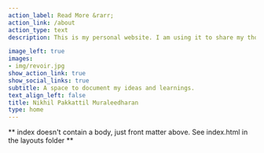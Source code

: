 ```yaml
---
action_label: Read More &rarr;
action_link: /about
action_type: text
description: This is my personal website. I am using it to share my thoughts, experiences, and journeys.In addition to fighting existential crisis, I also spend time learning about public policy, data science, & development. I am currently focussing on public policy and how I can contribute to it using my learnings at United Nations University ([UNU-MERIT](https://www.merit.unu.edu/)) and R.  In my previous life I was a civil (the profession, not the personality) engineer. I have also worked as a tutor and in the ed-tech industry as a content developer. In my personal life I like to explore music, movies, anime, history, science etc. I speak Malayalam, English, Tamizh, Hindi, and (sometimes) sarcasm

image_left: true
images:
- img/revoir.jpg
show_action_link: true
show_social_links: true
subtitle: A space to document my ideas and learnings.
text_align_left: false
title: Nikhil Pakkattil Muraleedharan
type: home
---
```


** index doesn't contain a body, just front matter above.
See index.html in the layouts folder **
